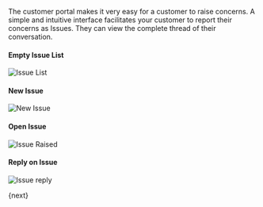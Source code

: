 <!-- add-breadcrumbs -->
The customer portal makes it very easy for a customer to raise concerns. A
simple and intuitive interface facilitates your customer to report their
concerns as Issues. They can view the complete thread of their
conversation.

#### Empty Issue List

<img class="screenshot" alt="Issue List" src="{{docs_base_url}}/assets/img/website/portal-ticket-list-empty.png">

#### New Issue

<img class="screenshot" alt="New Issue " src="{{docs_base_url}}/assets/img/website/portal-new-ticket.png">

#### Open Issue

<img class="screenshot" alt="Issue Raised" src="{{docs_base_url}}/assets/img/website/portal-ticket-1.gif">

#### Reply on Issue

<img class="screenshot" alt="Issue reply" src="{{docs_base_url}}/assets/img/website/portal-ticket-reply.gif">

{next}
